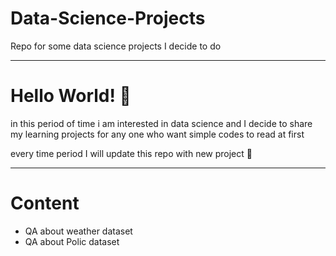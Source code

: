# Data-Science-Projects
Repo for some data science projects I decide to do

---

# Hello World! 👋

in this period of time i am interested in data science and I decide to share my learning projects for any one who want simple codes to read at first 

every time period I will update this repo with new project 🙏

---

# Content

- QA about weather dataset
- QA about Polic dataset
